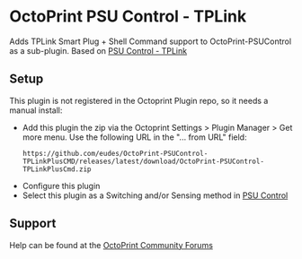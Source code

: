 # OctoPrint PSU Control - TPLink
Adds TPLink Smart Plug + Shell Command support to OctoPrint-PSUControl as a sub-plugin.
Based on [PSU Control - TPLink](https://github.com/kantlivelong/OctoPrint-PSUControl-TPLink)

## Setup
This plugin is not registered in the Octoprint Plugin repo, so it needs a manual install:
- Add this plugin the zip via the Octoprint Settings > Plugin Manager > Get more menu. Use the following URL in the "... from URL" field:
  ```
  https://github.com/eudes/OctoPrint-PSUControl-TPLinkPlusCMD/releases/latest/download/OctoPrint-PSUControl-TPLinkPlusCmd.zip
  ```
- Configure this plugin
- Select this plugin as a Switching and/or Sensing method in [PSU Control](https://github.com/kantlivelong/OctoPrint-PSUControl)

## Support
Help can be found at the [OctoPrint Community Forums](https://community.octoprint.org)
